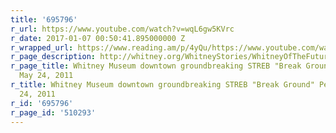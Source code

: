 ```yaml
---
title: '695796'
r_url: https://www.youtube.com/watch?v=wqL6gw5KVrc
r_date: 2017-01-07 00:50:41.895000000 Z
r_wrapped_url: https://www.reading.am/p/4yQu/https://www.youtube.com/watch?v=wqL6gw5KVrc
r_page_description: http://whitney.org/WhitneyStories/WhitneyOfTheFuture/BreakingGround
r_page_title: Whitney Museum downtown groundbreaking STREB "Break Ground" Performance
  May 24, 2011
r_title: Whitney Museum downtown groundbreaking STREB "Break Ground" Performance May
  24, 2011
r_id: '695796'
r_page_id: '510293'
---
```


